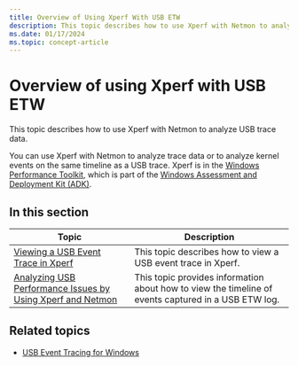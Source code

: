 ```yaml
---
title: Overview of Using Xperf With USB ETW
description: This topic describes how to use Xperf with Netmon to analyze USB trace data.
ms.date: 01/17/2024
ms.topic: concept-article
---
```


# Overview of using Xperf with USB ETW

This topic describes how to use Xperf with Netmon to analyze USB trace data.

You can use Xperf with Netmon to analyze trace data or to analyze kernel events on the same timeline as a USB trace. Xperf is in the [Windows Performance Toolkit](/windows-hardware/test/wpt/), which is part of the [Windows Assessment and Deployment Kit (ADK)](/windows-hardware/get-started/adk-install).

## In this section

| Topic | Description |
|-------|-------------|
| [Viewing a USB Event Trace in Xperf](viewing-a-usb-event-trace-in-xperf.md) | This topic describes how to view a USB event trace in Xperf. |
| [Analyzing USB Performance Issues by Using Xperf and Netmon](analyzing-usb-performance-issues-by-using-xperf-and-netmon.md) | This topic provides information about how to view the timeline of events captured in a USB ETW log. |

## Related topics

- [USB Event Tracing for Windows](usb-event-tracing-for-windows.md)
